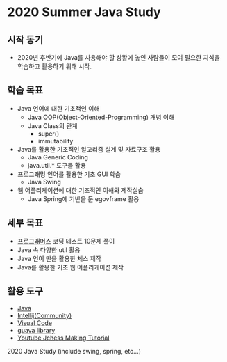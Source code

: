 # 2020 Summer Java Study

## 시작 동기

* 2020년 후반기에 Java를 사용해야 할 상황에 놓인 사람들이 모여 필요한 지식을 학습하고 활용하기 위해 시작.

## 학습 목표

* Java 언어에 대한 기초적인 이해
  * Java OOP(Object-Oriented-Programming) 개념 이해
  * Java Class의 관계
    * super()
    * immutability
* Java를 활용한 기초적인 알고리즘 설계 및 자료구조 활용
  * Java Generic Coding
  * java.util.* 도구들 활용
* 프로그래밍 언어를 활용한 기초 GUI 학습
  * Java Swing
* 웹 어플리케이션에 대한 기초적인 이해와 제작실습
  * Java Spring에 기반을 둔 egovframe 활용

## 세부 목표

* [프로그래머스](https://programmers.co.kr/) 코딩 테스트 10문제 풀이
* Java 속 다양한 util 활용
* Java 언어 만을 활용한 체스 제작
* Java를 활용한 기초 웹 어플리케이션 제작

## 활용 도구

* [Java](https://www.java.com/ko/)
* [Intellij(Community)](https://www.jetbrains.com/ko-kr/idea/)
* [Visual Code](https://code.visualstudio.com/)
* [guava library](extendfile/guava-18.0.jar)
* [Youtube Jchess Making Tutorial](https://www.youtube.com/playlist?list=PLOJzCFLZdG4zk5d-1_ah2B4kqZSeIlWtt)

2020 Java Study (include swing, spring, etc...)
